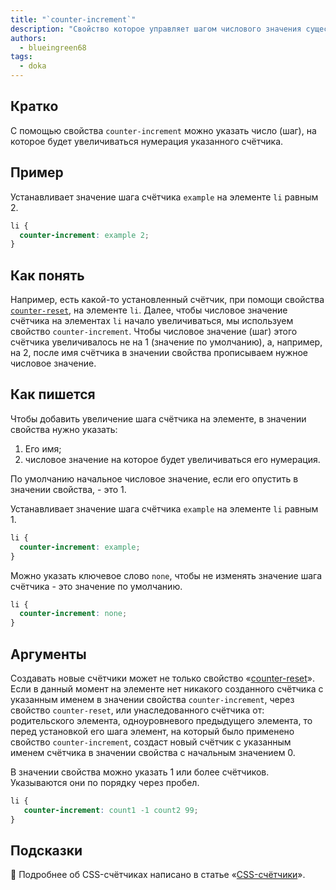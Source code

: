 ```yaml
---
title: "`counter-increment`"
description: "Свойство которое управляет шагом числового значения существующих счётчиков"
authors:
  - blueingreen68
tags:
  - doka
---
```


## Кратко

С помощью свойства `counter-increment` можно указать число (шаг), на которое будет увеличиваться нумерация указанного счётчика.

## Пример

Устанавливает значение шага счётчика `example` на элементе `li` равным 2. 

```CSS
li {
  counter-increment: example 2;
}
```

## Как понять

Например, есть какой-то установленный счётчик, при помощи свойства [`counter-reset`](/css/counter-reset), на элементе `li`. Далее, чтобы числовое значение счётчика на элементах `li` начало увеличиваться, мы используем свойство `counter-increment`. Чтобы числовое значение (шаг) этого счётчика увеличивалось не на 1 (значение по умолчанию), а, например, на 2, после имя счётчика в значении свойства прописываем нужное числовое значение.

## Как пишется

Чтобы добавить увеличение шага счётчика на элементе, в значении свойства нужно указать:

1. Его имя;
1. числовое значение на которое будет увеличиваться его нумерация.
  
По умолчанию начальное числовое значение, если его опустить в значении свойства, - это 1.

Устанавливает значение шага счётчика `example` на элементе `li` равным 1.

```CSS
li {
  counter-increment: example;
}
```

Можно указать ключевое слово `none`, чтобы не изменять значение шага счётчика - это значение по умолчанию.

```CSS
li {
  counter-increment: none;
}
```

## Аргументы 

Создавать новые счётчики может не только свойство «[counter-reset](/css/counter-reset/)». Если в данный момент на элементе нет никакого созданного счётчика с указанным именем в значении свойства `counter-increment`, через свойство `counter-reset`, или унаследованного счётчика от: родительского элемента, одноуровневого предыдущего элемента, то перед установкой его шага элемент, на который было применено свойство `counter-increment`, создаст новый счётчик с указанным именем счётчика в значении свойства с начальным значением 0.

В значении свойства можно указать 1 или более счётчиков. Указываются они по порядку через пробел.

```CSS
li {
   counter-increment: count1 -1 count2 99;
}
```

## Подсказки

<article>

🎰 Подробнее об CSS-счётчиках написано в статье «[CSS-счётчики](/css/counters)».

</article>
